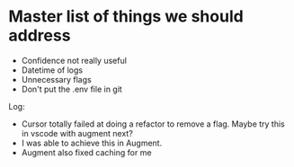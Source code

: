 # Master list of things we should address
- Confidence not really useful
- Datetime of logs
- Unnecessary flags
- Don't put the .env file in git


Log:
- Cursor totally failed at doing a refactor to remove a flag. Maybe try this in vscode with augment next?
- I was able to achieve this in Augment.
- Augment also fixed caching for me